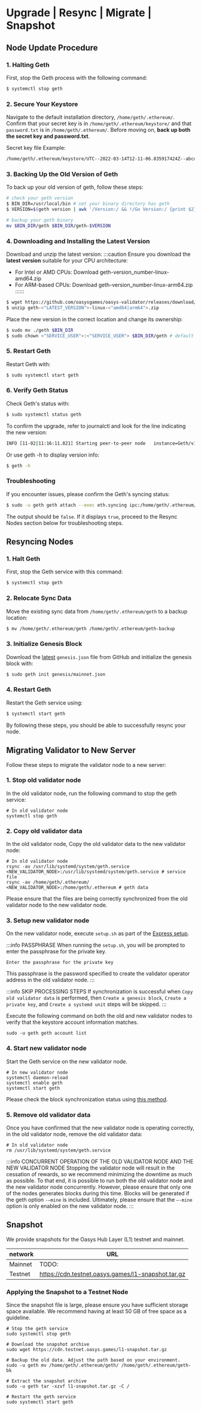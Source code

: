 # Upgrade | Resync | Migrate | Snapshot

## Node Update Procedure

### 1. Halting Geth
First, stop the Geth process with the following command:
```sh
$ systemctl stop geth
```

### 2. Secure Your Keystore
Navigate to the default installation directory, `/home/geth/.ethereum/`. Confirm that your secret key is in `/home/geth/.ethereum/keystore/` and that `password.txt` is in `/home/geth/.ethereum/`. Before moving on, **back up both the secret key and password.txt**.

Secret key file Example:
```sh
/home/geth/.ethereum/keystore/UTC--2022-03-14T12-11-06.835917424Z--abcdabcdabcdabcdabcdabcdabcdabcdabcdabcd
```

### 3. Backing Up the Old Version of Geth
To back up your old version of geth, follow these steps:
```bash
# check your geth version
$ BIN_DIR=/usr/local/bin # set your binary directory has geth
$ VERSION=$(geth version | awk '/Version:/ && !/Go Version:/ {print $2}')

# backup your geth binary
mv $BIN_DIR/geth $BIN_DIR/geth-$VERSION
```

### 4. Downloading and Installing the Latest Version
Download and unzip the latest version:
:::caution
Ensure you download the **latest version** suitable for your CPU architecture:
- For Intel or AMD CPUs: Download geth-version_number-linux-amd64.zip
- For ARM-based CPUs: Download geth-version_number-linux-arm64.zip
::::::
```bash
$ wget https://github.com/oasysgames/oasys-validator/releases/download/<"LATEST_VERSION">/geth-<"LATEST_VERSION">-linux-<"amd64|arm64">.zip
$ unzip geth-<"LATEST_VERSION">-linux-<"amd64|arm64">.zip
```

Place the new version in the correct location and change its ownership:
```bash
$ sudo mv ./geth $BIN_DIR
$ sudo chown <"SERVICE_USER">:<"SERVICE_USER"> $BIN_DIR/geth # default SERVICE_USER is geth
```

### 5. Restart Geth
Restart Geth with:
```sh
$ sudo systemctl start geth
```

### 6. Verify Geth Status
Check Geth's status with:
```sh
$ sudo systemctl status geth
```
To confirm the upgrade, refer to journalctl and look for the line indicating the new version:
```sh
INFO [11-02|11:16:11.821] Starting peer-to-peer node   instance=Geth/v1.0.1-54aae939/linux-amd64/go1.17.8
```
Or use geth -h to display version info:
```sh
$ geth -h
```

### Troubleshooting
If you encounter issues, please confirm the Geth's syncing status:
``` sh
$ sudo -u geth geth attach --exec eth.syncing ipc:/home/geth/.ethereum/geth.ipc
```
The output should be `false`. If it displays `true`, proceed to the Resync Nodes section below for troubleshooting steps.

## Resyncing Nodes

### 1. Halt Geth
First, stop the Geth service with this command:
```sh
$ systemctl stop geth
```

### 2. Relocate Sync Data
Move the existing sync data from `/home/geth/.ethereum/geth` to a backup location:
```sh
$ mv /home/geth/.ethereum/geth /home/geth/.ethereum/geth-backup
```

### 3. Initialize Genesis Block
Download the [latest](https://github.com/oasysgames/oasys-validator/releases/) `genesis.json` file from GitHub and initialize the genesis block with:
```sh
$ sudo geth init genesis/mainnet.json
```

### 4. Restart Geth
Restart the Geth service using:
```sh
$ systemctl start geth
```
By following these steps, you should be able to successfully resync your node.


## Migrating Validator to New Server
Follow these steps to migrate the validator node to a new server:

### 1. Stop old validator node
In the old validator node, run the following command to stop the geth service:

```shell
# In old validator node
systemctl stop geth
```

### 2. Copy old validator data
In the old validator node, Copy the old validator data to the new validator node:

```shell
# In old validator node
rsync -av /usr/lib/systemd/system/geth.service <NEW_VALIDATOR_NODE>:/usr/lib/systemd/system/geth.service # service file
rsync -av /home/geth/.ethereum/ <NEW_VALIDATOR_NODE>:/home/geth/.ethereum # geth data
```

Please ensure that the files are being correctly synchronized from the old validator node to the new validator node.

### 3. Setup new validator node
On the new validator node, execute `setup.sh` as part of the [Express setup](/docs/hub-validator/operate-validator/build-validator-node#express-setup).

:::info PASSPHRASE
When running the `setup.sh`, you will be prompted to enter the passphrase for the private key.

`Enter the passphrase for the private key`

This passphrase is the password specified to create the validator operator address in the old validator node.
:::

:::info SKIP PROCESSING STEPS
If synchronization is successful when `Copy old validator data` is performed, then `Create a genesis block`, `Create a private key`, and `Create a systemd unit` steps will be skipped.
:::

Execute the following command on both the old and new validator nodes to verify that the keystore account information matches.

```shell
sudo -u geth geth account list
```

### 4. Start new validator node
Start the Geth service on the new validator node.

```shell
# In new validator node
systemctl daemon-reload
systemctl enable geth
systemctl start geth
```

Please check the block synchronization status using [this method](https://docs.oasys.games/docs/hub-validator/operate-validator/faq#q-how-do-i-verify-the-block-synchronization-status).

### 5. Remove old validator data
Once you have confirmed that the new validator node is operating correctly, in the old validator node, remove the old validator data:

```shell
# In old validator node
rm /usr/lib/systemd/system/geth.service
```

:::info CONCURRENT OPERATION OF THE OLD VALIDATOR NODE AND THE NEW VALIDATOR NODE
Stopping the validator node will result in the cessation of rewards, so we recommend minimizing the downtime as much as possible.
To that end, it is possible to run both the old validator node and the new validator node concurrently.
However, please ensure that only one of the nodes generates blocks during this time. Blocks will be generated if the geth option `-–mine` is included.
Ultimately, please ensure that the `–-mine` option is only enabled on the new validator node.
:::


## Snapshot
We provide snapshots for the Oasys Hub Layer (L1) testnet and mainnet.

|network|URL|
|--|--|
|Mainnet|TODO:|
|Testnet|https://cdn.testnet.oasys.games/l1-snapshot.tar.gz|

### Applying the Snapshot to a Testnet Node
Since the snapshot file is large, please ensure you have sufficient storage space available. We recommend having at least 50 GB of free space as a guideline.
```shell
# Stop the geth service
sudo systemctl stop geth

# Download the snapshot archive
sudo wget https://cdn.testnet.oasys.games/l1-snapshot.tar.gz

# Backup the old data. Adjust the path based on your environment.
sudo -u geth mv /home/geth/.ethereum/geth/ /home/geth/.ethereum/geth-bk

# Extract the snapshot archive
sudo -u geth tar -xzvf l1-snapshot.tar.gz -C /

# Restart the geth service
sudo systemctl start geth
```
